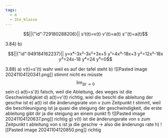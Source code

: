 ```yaml
---
tags:
  - m
  - 3te_Klasse
---
```

```math
||{"id":729180288206}||

s't(t)=v(t)
v'(t)=a(t)
s''(t)=a(t)
```
3.84)
b)
```math
||{"id":949184162237}||

y=x⁴-3x³-3x²+3x+5
y¹=4x³-18x+3
y²=12x²-18x
y³=24x-18
y⁴=24
y⁵=0
```
3.88)
a)
v(t)=s'(t)
wahr weil es auf der tafel steht
b)
![[Pasted image 20241104120341.png]]
stimmt nicht
es müsste
$$\lim_{ \Delta t \to 0 } $$
sein
c)
a(t)=s'(t)
falsch, weil die Ableitung, des weges ist die Geschwinkdigkiet
d)
a(t)=v'(t)
richtig, wiel die beschl die ableitung der geschw ist
e)
a(t) ist die änderungsrate von v zum Zeitpunkt t
stimmt, weil die beschleunigung ist ja quasi die steigung der geschwindigkeit, die erste ableitung gibt dir ja die steigung an einem punkt
f)
![[Pasted image 20241104120637.png]]
richtig
g)
v(t) ist die änderungsrate von s zum Zeitpunkt t
ableitung von s ist ja die geschw → also die änderungs rate
h)
![[Pasted image 20241104120850.png]]
richtig